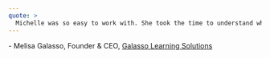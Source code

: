 ```yaml
---
quote: >
  Michelle was so easy to work with. She took the time to understand what I was looking for and then made suggestions on ways to creatively use clothing I already had in my closet that just wasn't getting used. She also provided me with the language I needed to describe clothing that was flattering for my particular shape. That language was critical for being able to go out on my own to shop and find flattering outfits. She also provided feedback on how to pair clothing with shoes, jewelry and accessories to make mixing and matching easier. I've already made two key purchases using her recommendations and received a ton of compliments. Her knowledge and willingness to provide feedback has been invaluable. I highly recommend her services!
---
```

\- Melisa Galasso, Founder & CEO, [Galasso Learning Solutions](https://galassolearningsolutions.com/)